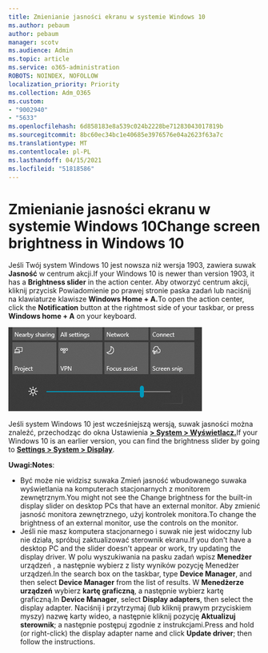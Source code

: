 ```yaml
---
title: Zmienianie jasności ekranu w systemie Windows 10
ms.author: pebaum
author: pebaum
manager: scotv
ms.audience: Admin
ms.topic: article
ms.service: o365-administration
ROBOTS: NOINDEX, NOFOLLOW
localization_priority: Priority
ms.collection: Adm_O365
ms.custom:
- "9002940"
- "5633"
ms.openlocfilehash: 6d858183e8a539c024b2228be71283043017819b
ms.sourcegitcommit: 8bc60ec34bc1e40685e3976576e04a2623f63a7c
ms.translationtype: MT
ms.contentlocale: pl-PL
ms.lasthandoff: 04/15/2021
ms.locfileid: "51818586"
---
```

# <a name="change-screen-brightness-in-windows-10"></a><span data-ttu-id="c546d-102">Zmienianie jasności ekranu w systemie Windows 10</span><span class="sxs-lookup"><span data-stu-id="c546d-102">Change screen brightness in Windows 10</span></span>

<span data-ttu-id="c546d-103">Jeśli Twój system Windows 10 jest nowsza niż wersja 1903, zawiera suwak **Jasność** w centrum akcji.</span><span class="sxs-lookup"><span data-stu-id="c546d-103">If your Windows 10 is newer than version 1903, it has a **Brightness slider** in the action center.</span></span> <span data-ttu-id="c546d-104">Aby otworzyć centrum akcji,  kliknij przycisk Powiadomienie po prawej stronie paska zadań lub naciśnij na klawiaturze klawisze **Windows Home + A.**</span><span class="sxs-lookup"><span data-stu-id="c546d-104">To open the action center, click the **Notification** button at the rightmost side of your taskbar, or press **Windows home + A** on your keyboard.</span></span>

![Suwak jasności](media/brightness-slider.png)

<span data-ttu-id="c546d-106">Jeśli system Windows 10 jest wcześniejszą wersją, suwak jasności można znaleźć, przechodząc do okna Ustawienia **[> System > Wyświetlacz.](ms-settings:display?activationSource=GetHelp)**</span><span class="sxs-lookup"><span data-stu-id="c546d-106">If your Windows 10 is an earlier version, you can find the brightness slider by going to **[Settings > System > Display](ms-settings:display?activationSource=GetHelp)**.</span></span>

<span data-ttu-id="c546d-107">**Uwagi:**</span><span class="sxs-lookup"><span data-stu-id="c546d-107">**Notes**:</span></span>

- <span data-ttu-id="c546d-108">Być może nie widzisz suwaka Zmień jasność wbudowanego suwaka wyświetlania na komputerach stacjonarnych z monitorem zewnętrznym.</span><span class="sxs-lookup"><span data-stu-id="c546d-108">You might not see the Change brightness for the built-in display slider on desktop PCs that have an external monitor.</span></span> <span data-ttu-id="c546d-109">Aby zmienić jasność monitora zewnętrznego, użyj kontrolek monitora.</span><span class="sxs-lookup"><span data-stu-id="c546d-109">To change the brightness of an external monitor, use the controls on the monitor.</span></span>
- <span data-ttu-id="c546d-110">Jeśli nie masz komputera stacjonarnego i suwak nie jest widoczny lub nie działa, spróbuj zaktualizować sterownik ekranu.</span><span class="sxs-lookup"><span data-stu-id="c546d-110">If you don't have a desktop PC and the slider doesn't appear or work, try updating the display driver.</span></span> <span data-ttu-id="c546d-111">W polu wyszukiwania na pasku zadań wpisz **Menedżer**  urządzeń , a następnie wybierz z listy wyników pozycję Menedżer urządzeń.</span><span class="sxs-lookup"><span data-stu-id="c546d-111">In the search box on the taskbar, type **Device Manager**, and then select **Device Manager** from the list of results.</span></span> <span data-ttu-id="c546d-112">W **Menedżerze urządzeń** wybierz **kartę graficzną**, a następnie wybierz kartę graficzną.</span><span class="sxs-lookup"><span data-stu-id="c546d-112">In **Device Manager**, select **Display adapters**, then select the display adapter.</span></span> <span data-ttu-id="c546d-113">Naciśnij i przytrzymaj (lub kliknij prawym przyciskiem myszy) nazwę karty wideo, a następnie kliknij pozycję **Aktualizuj sterownik**; a następnie postępuj zgodnie z instrukcjami.</span><span class="sxs-lookup"><span data-stu-id="c546d-113">Press and hold (or right-click) the display adapter name and click **Update driver**; then follow the instructions.</span></span>
